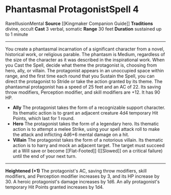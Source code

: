 ﻿---
actions: '[three-actions]'
area: null
bloodline: null
component:
- Verbal
- Somatic
cost: null
deity: null
domain: null
duration: sustained up to 1 minute
element: null
heighten: '+1'
heighten_level: 4, 5, 6, 7, 8, 9, 10
id: '1230'
lesson: null
level: '4'
mystery: null
name: Phantasmal Protagonist
patron_theme: null
range: 30 feet
rarity: Rare
requirement: null
saving_throw: null
school: Illusion
source: '[[DATABASE/source/Kingmaker Companion Guide|Kingmaker Companion Guide]]'
target: null
tradition:
- Divine
- Occult
trait:
- '[[DATABASE/trait/Illusion|Illusion]]'
- '[[DATABASE/trait/Mental|Mental]]'
- '[[DATABASE/trait/Rare|Rare]]'
trigger: null
type: Spell

---
# Phantasmal Protagonist<span class="item-type">Spell 4</span>

<span class="trait-rare item-trait">Rare</span><span class="item-trait">Illusion</span><span class="item-trait">Mental</span>
**Source** [[Kingmaker Companion Guide]]
**Traditions** divine, occult
**Cast** <span class="action-icon">3</span> verbal, somatic
**Range** 30 feet
**Duration** sustained up to 1 minute

---
You create a phantasmal incarnation of a significant character from a novel, historical work, or religious parable. The phantasm is Medium, regardless of the size of the character as it was described in the inspirational work. When you Cast the Spell, decide what theme the protagonist is, choosing from hero, ally, or villain. The protagonist appears in an unoccupied space within range, and the first time each round that you Sustain the Spell, you can direct the protagonist to Stride or take the action granted by its theme. The phantasmal protagonist has a speed of 25 feet and an AC of 22. Its saving throw modifiers, Perception modifier, and skill modifiers are +12. It has 90 HP.

* **Ally** The protagonist takes the form of a recognizable support character. Its thematic action is to grant an adjacent creature 4d4 temporary Hit Points, which last for 1 round.
* **Hero** The protagonist takes the form of a legendary hero. Its thematic action is to attempt a melee Strike, using your spell attack roll to make the attack and inflicting 4d6+6 mental damage on a hit.
* **Villain** The protagonist takes the form of a notorious villain. Its thematic action is to harry and mock an adjacent target. The target must succeed at a Will save or become [[Flat-Footed]] ([[Slowed]] on a critical failure) until the end of your next turn.

---
**Heightened (+1)** The protagonist's AC, saving throw modifiers, skill modifiers, and Perception modifier increases by 3, and its HP increase by 30. A heroic protagonist's damage increases by 1d6. An ally protagonist's temporary Hit Points granted increases by 1d4.
